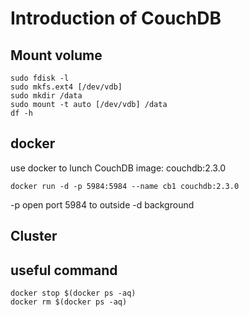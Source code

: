 # Introduction of CouchDB 

## Mount volume
```
sudo fdisk -l 
sudo mkfs.ext4 [/dev/vdb]
sudo mkdir /data
sudo mount -t auto [/dev/vdb] /data
df -h
```
## docker
use docker to lunch CouchDB
image: couchdb:2.3.0
```
docker run -d -p 5984:5984 --name cb1 couchdb:2.3.0
```
-p open port 5984 to outside
-d background
## Cluster

## useful command
```
docker stop $(docker ps -aq)
docker rm $(docker ps -aq)
```